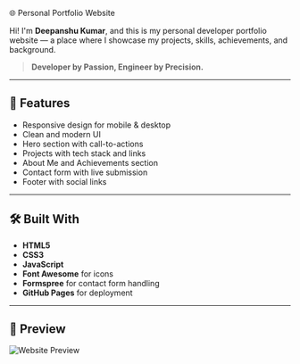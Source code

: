  🌐 Personal Portfolio Website

Hi! I'm **Deepanshu Kumar**, and this is my personal developer portfolio website — a place where I showcase my projects, skills, achievements, and background.

> **Developer by Passion, Engineer by Precision.**

---

## 🚀 Features

- Responsive design for mobile & desktop
- Clean and modern UI
- Hero section with call-to-actions
- Projects with tech stack and links
- About Me and Achievements section
- Contact form with live submission
- Footer with social links

---

## 🛠️ Built With

- **HTML5**
- **CSS3**
- **JavaScript**
- **Font Awesome** for icons
- **Formspree** for contact form handling
- **GitHub Pages** for deployment

---

## 📸 Preview

![Website Preview](src/main/resources/static/images/Portfolio.png)


